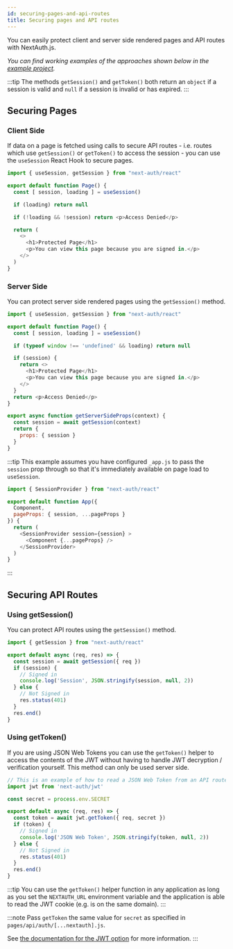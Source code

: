 ```yaml
---
id: securing-pages-and-api-routes
title: Securing pages and API routes
---
```


You can easily protect client and server side rendered pages and API routes with NextAuth.js.

_You can find working examples of the approaches shown below in the [example project](https://github.com/nextauthjs/next-auth-example/)._

:::tip
The methods `getSession()` and `getToken()` both return an `object` if a session is valid and `null` if a session is invalid or has expired.
:::

## Securing Pages

### Client Side

If data on a page is fetched using calls to secure API routes - i.e. routes which use `getSession()` or `getToken()` to access the session - you can use the `useSession` React Hook to secure pages.

```js title="pages/client-side-example.js"
import { useSession, getSession } from "next-auth/react"

export default function Page() {
  const [ session, loading ] = useSession()

  if (loading) return null

  if (!loading && !session) return <p>Access Denied</p>

  return (
    <>
      <h1>Protected Page</h1>
      <p>You can view this page because you are signed in.</p>
    </>
  )
}
```

### Server Side

You can protect server side rendered pages using the `getSession()` method.

```js title="pages/server-side-example.js"
import { useSession, getSession } from "next-auth/react"

export default function Page() {
  const [ session, loading ] = useSession()

  if (typeof window !== 'undefined' && loading) return null

  if (session) {
    return <>
      <h1>Protected Page</h1>
      <p>You can view this page because you are signed in.</p>
    </>
  }
  return <p>Access Denied</p>
}

export async function getServerSideProps(context) {
  const session = await getSession(context)
  return {
    props: { session }
  }
}
```

:::tip
This example assumes you have configured `_app.js` to pass the `session` prop through so that it's immediately available on page load to `useSession`.

```js title="pages/_app.js"
import { SessionProvider } from "next-auth/react"

export default function App({
  Component, 
  pageProps: { session, ...pageProps }
}) {
  return (
    <SessionProvider session={session} >
      <Component {...pageProps} />
    </SessionProvider>
  )
}
```
:::

## Securing API Routes

### Using getSession()

You can protect API routes using the `getSession()` method.

```js title="pages/api/get-session-example.js"
import { getSession } from "next-auth/react"

export default async (req, res) => {
  const session = await getSession({ req })
  if (session) {
    // Signed in
    console.log('Session', JSON.stringify(session, null, 2))
  } else {
    // Not Signed in
    res.status(401)
  }
  res.end()
}
```

### Using getToken()

If you are using JSON Web Tokens you can use the `getToken()` helper to access the contents of the JWT without having to handle JWT decryption / verification yourself. This method can only be used server side.

```js title="pages/api/get-token-example.js"
// This is an example of how to read a JSON Web Token from an API route
import jwt from 'next-auth/jwt'

const secret = process.env.SECRET

export default async (req, res) => {
  const token = await jwt.getToken({ req, secret })
  if (token) {
    // Signed in
    console.log('JSON Web Token', JSON.stringify(token, null, 2))
  } else {
    // Not Signed in
    res.status(401)
  }
  res.end()
}
```

:::tip
You can use the `getToken()` helper function in any application as long as you set the `NEXTAUTH_URL` environment variable and the application is able to read the JWT cookie (e.g. is on the same domain).
:::

:::note
Pass `getToken` the same value for `secret` as specified in `pages/api/auth/[...nextauth].js`.

See [the documentation for the JWT option](/configuration/options#jwt) for more information.
:::
